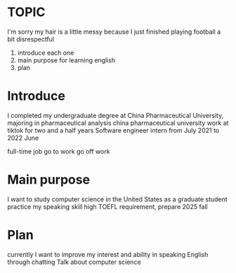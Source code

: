 # TOPIC

I'm sorry my hair is a little messy because I just finished playing football
a bit disrespectful

1. introduce each one
2. main purpose for learning english
3. plan

# Introduce

I completed my undergraduate degree at China Pharmaceutical University, majoring in pharmaceutical analysis
china pharmaceutical university
work at tiktok for two and a half years
Software engineer
intern
from July 2021 to 2022 June

full-time job
go to work
go off work

# Main purpose

I want to study computer science in the United States as a graduate student
practice my speaking skill
high TOEFL requirement, prepare
2025 fall

# Plan

currently
I want to improve my interest and ability in speaking English through chatting
Talk about computer science

